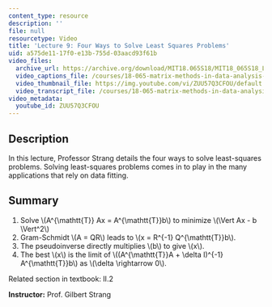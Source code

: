 ```yaml
---
content_type: resource
description: ''
file: null
resourcetype: Video
title: 'Lecture 9: Four Ways to Solve Least Squares Problems'
uid: a575de11-17f0-e13b-755d-03aacd93f61b
video_files:
  archive_url: https://archive.org/download/MIT18.065S18/MIT18_065S18_Lecture09_300k.mp4
  video_captions_file: /courses/18-065-matrix-methods-in-data-analysis-signal-processing-and-machine-learning-spring-2018/c2eda44f0af850fabfe3caac68f26722_ZUU57Q3CFOU.vtt
  video_thumbnail_file: https://img.youtube.com/vi/ZUU57Q3CFOU/default.jpg
  video_transcript_file: /courses/18-065-matrix-methods-in-data-analysis-signal-processing-and-machine-learning-spring-2018/a54e21fb9376e6aec61e02d0127f41ab_ZUU57Q3CFOU.pdf
video_metadata:
  youtube_id: ZUU57Q3CFOU
---
```


Description
-----------

In this lecture, Professor Strang details the four ways to solve least-squares problems. Solving least-squares problems comes in to play in the many applications that rely on data fitting.

Summary
-------

1.  Solve \\(A^{\\mathtt{T}} Ax = A^{\\mathtt{T}}b\\) to minimize \\(\\Vert Ax - b \\Vert^2\\)
2.  Gram-Schmidt \\(A = QR\\) leads to \\(x = R^{-1} Q^{\\mathtt{T}}b\\).
3.  The pseudoinverse directly multiplies \\(b\\) to give \\(x\\).
4.  The best \\(x\\) is the limit of \\((A^{\\mathtt{T}}A + \\delta I)^{-1} A^{\\mathtt{T}}b\\) as \\(\\delta \\rightarrow 0\\).

Related section in textbook: II.2

**Instructor:** Prof. Gilbert Strang